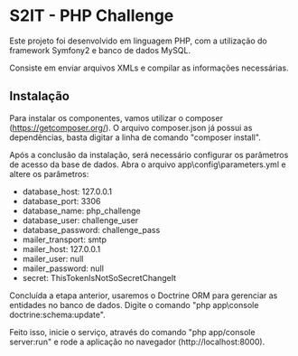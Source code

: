 S2IT - PHP Challenge
====================

Este projeto foi desenvolvido em linguagem PHP, com a utilização do framework Symfony2 e banco de dados MySQL.

Consiste em enviar arquivos XMLs e compilar as informações necessárias.


Instalação
----------

Para instalar os componentes, vamos utilizar o composer (https://getcomposer.org/). O arquivo composer.json já possui as dependências, basta digitar a linha de comando "composer install".

Após a conclusão da instalação, será necessário configurar os parâmetros de acesso da base de dados. Abra o arquivo app\config\parameters.yml e altere os parâmetros:

*    database_host: 127.0.0.1
*    database_port: 3306
*    database_name: php_challenge
*    database_user: challenge_user
*    database_password: challenge_pass
*    mailer_transport: smtp
*    mailer_host: 127.0.0.1
*    mailer_user: null
*    mailer_password: null
*    secret: ThisTokenIsNotSoSecretChangeIt
    
Concluída a etapa anterior, usaremos o Doctrine ORM para gerenciar as entidades no banco de dados. Digite o comando "php app\console doctrine:schema:update".

Feito isso, inicie o serviço, através do comando "php app/console server:run" e rode a aplicação no navegador (http://localhost:8000).
